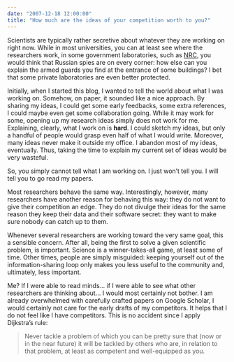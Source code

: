 ```yaml
---
date: "2007-12-18 12:00:00"
title: "How much are the ideas of your competition worth to you?"
---
```




Scientists are typically rather secretive about whatever they are working on right now. While in most universities, you can at least see where the researchers work, in some government laboratories, such as [NRC](http://www.nrc-cnrc.gc.ca/index.html), you would think that Russian spies are on every corner: how else can you explain the armed guards you find at the entrance of some buildings? I bet that some private laboratories are even better protected.

Initially, when I started this blog, I wanted to tell the world about what I was working on. Somehow, on paper, it sounded like a nice approach. By sharing my ideas, I could get some early feedbacks, some extra references, I could maybe even get some collaboration going.
While it may work for some, opening up my research ideas simply does not work for me. Explaining, clearly, what I work on is __hard__. I could sketch my ideas, but only a handful of people would grasp even half of what I would write. Moreover, many ideas never make it outside my office. I abandon most of my ideas, eventually. Thus, taking the time to explain my current set of ideas would be very wasteful.

So, you simply cannot tell what I am working on. I just won&rsquo;t tell you. I will tell you to go read my papers.

Most researchers behave the same way. Interestingly, however, many researchers have another reason for behaving this way: they do not want to give their competition an edge. They do not divulge their ideas for the same reason they keep their data and their software secret: they want to make sure nobody can catch up to them.

Whenever several researchers are working toward the very same goal, this a sensible concern. After all, being the first to solve a given scientific problem, is important. Science is a winner-takes-all game, at least some of time. Other times, people are simply misguided: keeping yourself out of the information-sharing loop only makes you less useful to the community and, ultimately, less important.

Me? If I were able to read minds&hellip; if I were able to see what other researchers are thinking about&hellip; I would most certainly not bother. I am already overwhelmed with carefully crafted papers on Google Scholar, I would certainly not care for the early drafts of my competitors. It helps that I do not feel like I have competitors. This is no accident since I apply Dijkstra&rsquo;s rule:

> Never tackle a problem of which you can be pretty sure that (now or in the near future) it will be tackled by others who are, in relation to that problem, at least as competent and well-equipped as you.



